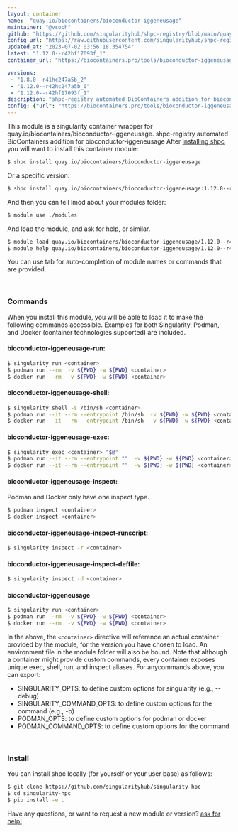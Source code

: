 ```yaml
---
layout: container
name:  "quay.io/biocontainers/bioconductor-iggeneusage"
maintainer: "@vsoch"
github: "https://github.com/singularityhub/shpc-registry/blob/main/quay.io/biocontainers/bioconductor-iggeneusage/container.yaml"
config_url: "https://raw.githubusercontent.com/singularityhub/shpc-registry/main/quay.io/biocontainers/bioconductor-iggeneusage/container.yaml"
updated_at: "2023-07-02 03:56:18.354754"
latest: "1.12.0--r42hf17093f_1"
container_url: "https://biocontainers.pro/tools/bioconductor-iggeneusage"

versions:
 - "1.8.0--r41hc247a5b_2"
 - "1.12.0--r42hc247a5b_0"
 - "1.12.0--r42hf17093f_1"
description: "shpc-registry automated BioContainers addition for bioconductor-iggeneusage"
config: {"url": "https://biocontainers.pro/tools/bioconductor-iggeneusage", "maintainer": "@vsoch", "description": "shpc-registry automated BioContainers addition for bioconductor-iggeneusage", "latest": {"1.12.0--r42hf17093f_1": "sha256:3b81ba08e30026d04666c85cba0a8717c9f34d6762c6ef4df8bb1184304250e2"}, "tags": {"1.8.0--r41hc247a5b_2": "sha256:61f76c2ff410f5efb8debdd8b6a5fadf8bc816d684d337fa336dd556ce7dc9b9", "1.12.0--r42hc247a5b_0": "sha256:30cfd8c5c538d84ed7c6f40b635ae3f449bde0cb75d7862793cbd337a7d46aff", "1.12.0--r42hf17093f_1": "sha256:3b81ba08e30026d04666c85cba0a8717c9f34d6762c6ef4df8bb1184304250e2"}, "docker": "quay.io/biocontainers/bioconductor-iggeneusage"}
---
```


This module is a singularity container wrapper for quay.io/biocontainers/bioconductor-iggeneusage.
shpc-registry automated BioContainers addition for bioconductor-iggeneusage
After [installing shpc](#install) you will want to install this container module:


```bash
$ shpc install quay.io/biocontainers/bioconductor-iggeneusage
```

Or a specific version:

```bash
$ shpc install quay.io/biocontainers/bioconductor-iggeneusage:1.12.0--r42hf17093f_1
```

And then you can tell lmod about your modules folder:

```bash
$ module use ./modules
```

And load the module, and ask for help, or similar.

```bash
$ module load quay.io/biocontainers/bioconductor-iggeneusage/1.12.0--r42hf17093f_1
$ module help quay.io/biocontainers/bioconductor-iggeneusage/1.12.0--r42hf17093f_1
```

You can use tab for auto-completion of module names or commands that are provided.

<br>

### Commands

When you install this module, you will be able to load it to make the following commands accessible.
Examples for both Singularity, Podman, and Docker (container technologies supported) are included.

#### bioconductor-iggeneusage-run:

```bash
$ singularity run <container>
$ podman run --rm  -v ${PWD} -w ${PWD} <container>
$ docker run --rm  -v ${PWD} -w ${PWD} <container>
```

#### bioconductor-iggeneusage-shell:

```bash
$ singularity shell -s /bin/sh <container>
$ podman run --it --rm --entrypoint /bin/sh  -v ${PWD} -w ${PWD} <container>
$ docker run --it --rm --entrypoint /bin/sh  -v ${PWD} -w ${PWD} <container>
```

#### bioconductor-iggeneusage-exec:

```bash
$ singularity exec <container> "$@"
$ podman run --it --rm --entrypoint ""  -v ${PWD} -w ${PWD} <container> "$@"
$ docker run --it --rm --entrypoint ""  -v ${PWD} -w ${PWD} <container> "$@"
```

#### bioconductor-iggeneusage-inspect:

Podman and Docker only have one inspect type.

```bash
$ podman inspect <container>
$ docker inspect <container>
```

#### bioconductor-iggeneusage-inspect-runscript:

```bash
$ singularity inspect -r <container>
```

#### bioconductor-iggeneusage-inspect-deffile:

```bash
$ singularity inspect -d <container>
```



#### bioconductor-iggeneusage

```bash
$ singularity run <container>
$ podman run --rm  -v ${PWD} -w ${PWD} <container>
$ docker run --rm  -v ${PWD} -w ${PWD} <container>
```


In the above, the `<container>` directive will reference an actual container provided
by the module, for the version you have chosen to load. An environment file in the
module folder will also be bound. Note that although a container
might provide custom commands, every container exposes unique exec, shell, run, and
inspect aliases. For anycommands above, you can export:

 - SINGULARITY_OPTS: to define custom options for singularity (e.g., --debug)
 - SINGULARITY_COMMAND_OPTS: to define custom options for the command (e.g., -b)
 - PODMAN_OPTS: to define custom options for podman or docker
 - PODMAN_COMMAND_OPTS: to define custom options for the command

<br>

### Install

You can install shpc locally (for yourself or your user base) as follows:

```bash
$ git clone https://github.com/singularityhub/singularity-hpc
$ cd singularity-hpc
$ pip install -e .
```

Have any questions, or want to request a new module or version? [ask for help!](https://github.com/singularityhub/singularity-hpc/issues)